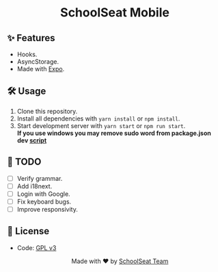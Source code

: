 <h1 align="center"> SchoolSeat Mobile </h1>

## ✨ Features

- Hooks.
- AsyncStorage.
- Made with [Expo](https://expo.dev/).

## 🛠 Usage

1. Clone this repository.
2. Install all dependencies with `yarn install` or `npm install`.
3. Start development server with `yarn start` or `npm run start`.</br>
__If you use windows you may remove sudo word from package.json dev [script](https://github.com/schoolseat/mobile/blob/19848cbfa4144535a2a41d7c0d23ba8f98dec357/package.json#L6)__ 

## 📝 TODO

- [ ] Verify grammar.
- [ ] Add i18next.
- [ ] Login with Google.
- [ ] Fix keyboard bugs.
- [ ] Improve responsivity.

## 📄 License

- Code: [GPL v3](https://github.com/schoolseat/api/blob/master/LICENSE)

  <p align="center">Made with ❤️ by <a href="https://github.com/orgs/schoolseat/people">SchoolSeat Team</a></p>
